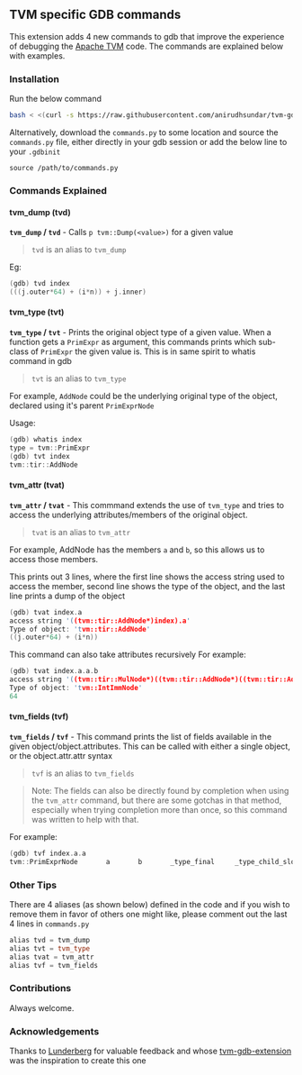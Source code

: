 ## TVM specific GDB commands

This extension adds 4 new commands to gdb that improve the experience of debugging the [Apache TVM](https://tvm.apache.org/) code. The commands are explained below with examples.

### Installation

Run the below command

```bash
bash < <(curl -s https://raw.githubusercontent.com/anirudhsundar/tvm-gdb-commands/master/install.sh)
```

Alternatively, download the `commands.py` to some location and source the `commands.py` file, either directly in your gdb session or add the below line to your `.gdbinit`

`source /path/to/commands.py`

### Commands Explained

#### tvm_dump (tvd)
**`tvm_dump` / `tvd`** - Calls `p tvm::Dump(<value>)` for a given value

> `tvd` is an alias to `tvm_dump`

Eg:
```c++
(gdb) tvd index
(((j.outer*64) + (i*n)) + j.inner)
```

#### tvm_type (tvt)

**`tvm_type` / `tvt`** - Prints the original object type of a given value. When a function gets a `PrimExpr` as argument, this commands prints which sub-class of `PrimExpr` the given value is. This is in same spirit to whatis command in gdb

> `tvt` is an alias to `tvm_type`

For example, `AddNode` could be the underlying original type of the object, declared using it's parent `PrimExprNode`

Usage:
```c++
(gdb) whatis index
type = tvm::PrimExpr
(gdb) tvt index
tvm::tir::AddNode
```

#### tvm_attr (tvat)
**`tvm_attr` / `tvat`** - This commmand extends the use of `tvm_type` and tries to access the underlying attributes/members of the original object.

> `tvat` is an alias to `tvm_attr`

For example, AddNode has the members `a` and `b`, so this allows us to access those members.

This prints out 3 lines, where the first line shows the access string used to access the member, second line shows the type of the object, and the last line prints a dump of the object

```c++
(gdb) tvat index.a
access string '((tvm::tir::AddNode*)index).a'
Type of object: 'tvm::tir::AddNode'
((j.outer*64) + (i*n))
```

This command can also take attributes recursively
For example:
```c++
(gdb) tvat index.a.a.b
access string '((tvm::tir::MulNode*)((tvm::tir::AddNode*)((tvm::tir::AddNode*)index).a).a).b'
Type of object: 'tvm::IntImmNode'
64
```

#### tvm_fields (tvf)
**`tvm_fields` / `tvf`** - This command prints the list of fields available in the given object/object.attributes. This can be called with either a single object, or the object.attr.attr syntax

> `tvf` is an alias to `tvm_fields`

> Note: The fields can also be directly found by <tab> completion when using the `tvm_attr` command, but there are some gotchas in that method, especially when trying completion more than once, so this command was written to help with that.

For example:
```c++
(gdb) tvf index.a.a
tvm::PrimExprNode       a       b       _type_final     _type_child_slots
```

### Other Tips

There are 4 aliases (as shown below) defined in the code and if you wish to remove them in favor of others one might like, please comment out the last 4 lines in `commands.py`

```c++
alias tvd = tvm_dump
alias tvt = tvm_type
alias tvat = tvm_attr
alias tvf = tvm_fields
```

### Contributions

Always welcome.

### Acknowledgements

Thanks to [Lunderberg](https://github.com/Lunderberg/) for valuable feedback and whose [tvm-gdb-extension](https://github.com/Lunderberg/tvm-gdb-extension) was the inspiration to create this one

